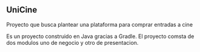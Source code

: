 ## UniCine

Proyecto que busca plantear una plataforma para comprar entradas a cine

Es un proyecto construido en Java gracias a Gradle. El proyecto comsta de dos modulos uno de negocio y otro de presentacion. 